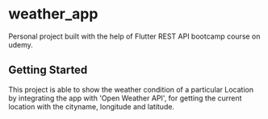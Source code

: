 # weather_app

Personal project built with the help of Flutter REST API bootcamp course on udemy.

## Getting Started

This project is able to show the weather condition of a particular Location by integrating the app with 'Open Weather API', for getting the current location with the cityname, longitude and latitude.


